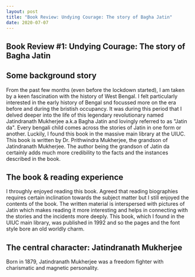 ```yaml
---
layout: post
title: "Book Review: Undying Courage: The story of Bagha Jatin"
date: 2020-07-07
---
```

## Book Review #1: Undying Courage: The story of Bagha Jatin

## Some background story
From the past few months (even before the lockdown started), I am taken by a keen fascination with the history of West Bengal. I felt particularly interested in the early history of Bengal snd focussed more on the era before and during the bristish occupancy. It was during this period that I delved deeper into the life of this legendary revolutionary named Jatindranath Mukherjee a.k.a Bagha Jatin and lovingly referred to as "Jatin da". Every bengali child comes across the stories of Jatin in one form or another. Luckily, I found this book in the massive main library at the UIUC. This book is written by Dr. Prithwindra Mukherjee, the grandson of Jatindranath Mukherjee. The author being the grandson of Jatin da certainly adds much more credibility to the facts and the instances described in the book.

## The book & reading experience
I throughly enjoyed reading this book. Agreed that reading biographies requires certain inclination towards the subject matter but I still enjoyed the contents of the book. The written material is interspersed with pictures of Jatin which makes reading it more interesting  and helps in connecting with the stories and the incidents more deeply. This book, which I found in the UIUC main library, was published in 1992 and so the pages and the font style bore an old worldly charm.

## The central character: Jatindranath Mukherjee
Born in 1879, Jatindranath Mukherjee was a freedom fighter with charismatic and magnetic personality.
